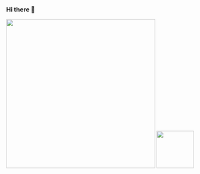 ### Hi there 👋

 <div id="header" align="center">
<img src="https://media.giphy.com/media/j5hWF2V3RlNGItTkGc/giphy.gif" width="400" />

  <img src="https://media.giphy.com/media/M9gbBd9nbDrOTu1Mqx/giphy.gif" width="100"/>
</div>















<!--
**YusufSeyfeli/YusufSeyfeli** is a ✨ _special_ ✨ repository because its `README.md` (this file) appears on your GitHub profile.

Here are some ideas to get you started:

- 🔭 I’m currently working on ...
- 🌱 I’m currently learning ...
- 👯 I’m looking to collaborate on ...
- 🤔 I’m looking for help with ...
- 💬 Ask me about ...
- 📫 How to reach me: ...
- 😄 Pronouns: ...
- ⚡ Fun fact: ...
-->
